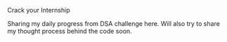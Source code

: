 Crack your Internship

Sharing my daily progress from DSA challenge here. 
Will also try to share my thought process behind the code soon.
